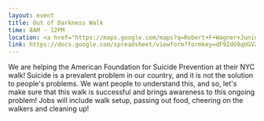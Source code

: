 ```yaml
---
layout: event
title: Out of Darkness Walk
time: 8AM - 12PM
location: <a href="https://maps.google.com/maps?q=Robert+F+Wagner+Junior+Park,+New+York,+NY">Robert F. Wagner Park - Manhattan, NY</a>
link: https://docs.google.com/spreadsheet/viewform?formkey=dF9ZdG9qUGVZdHJLQjFoNTVUa1V0Y3c6MA
---
```

We are helping the American Foundation for Suicide Prevention at their NYC walk! Suicide is a prevalent problem in our country, and it is not the solution to people's problems. We want people to understand this, and so, let's make sure that this walk is successful and brings awareness to this ongoing problem! Jobs will include walk setup, passing out food, cheering on the walkers and cleaning up!
